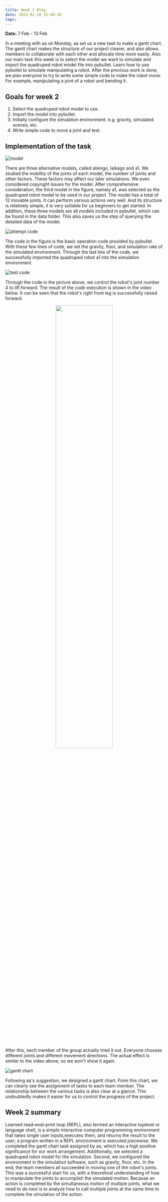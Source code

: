 ```yaml
---
title: Week 2 Blog
date: 2022-02-10 15:40:10
tags:
---
```


**Date:** 7 Feb - 13 Feb

In a meeting with aa on Monday, aa set us a new task to make a gantt chart. The gantt chart makes the structure of our project clearer, and also allows members to collaborate with each other and allocate time more easily. Also our main task this week is to select the model we want to simulate and import the quadruped robot model file into pybullet. Learn how to use pybullet to simulate manipulating a robot. After the previous work is done, we plan everyone to try to write some simple code to make the robot move. For example, manipulating a joint of a robot and bending it.


## Goals for week 2

1. Select the quadruped robot model to use.
2. Import the model into pybullet.
3. Initially configure the simulation environment. e.g. gravity, simulated scenes, etc.
4. Write simple code to move a joint and test.

## Implementation of the task

![model](model.png)

There are three alternative models, called aliengo, laikago and a1. We studied the mobility of the joints of each model, the number of joints and other factors. These factors may affect our later simulations. We even considered copyright issues for the model. After comprehensive consideration, the third model in the figure, namely a1, was selected as the quadruped robot model to be used in our project. The model has a total of 12 movable joints. It can perform various actions very well. And its structure is relatively simple, it is very suitable for us beginners to get started. In addition, these three models are all models included in pybullet, which can be found in the data folder. This also saves us the step of querying the detailed data of the model.


![attempt code](attemptcode.png)

The code in the figure is the basic operation code provided by pybullet. With these few lines of code, we set the gravity, floor, and simulation rate of the simulated environment. Through the last line of the code, we successfully imported the quadruped robot a1 into the simulation environment.

![test code](testcode.png)

Through the code in the picture above, we control the robot's joint number 4 to lift forward. The result of the code execution is shown in the video below. It can be seen that the robot's right front leg is successfully raised forward.

<div align="center">
    <img src="/year2-project/2022/Week-2-Blog/test-video.gif" width=60% height=60% />
</div>

After this, each member of the group actually tried it out. Everyone chooses different joints and different movement directions. The actual effect is similar to the video above, so we won't show it again.

![gantt chart](gantt-chart.png)

Following aa's suggestion, we designed a gantt chart. From this chart, we can clearly see the assignment of tasks to each team member. The relationship between the various tasks is also clear at a glance. This undoubtedly makes it easier for us to control the progress of the project.



## Week 2 summary

Learned read–eval–print loop (REPL), also termed an interactive toplevel or language shell, is a simple interactive computer programming environment that takes single user inputs,executes them, and returns the result to the user; a program written in a REPL environment is executed piecewise.
We completed the gantt chart task assigned by aa, which has a high positive significance for our work arrangement. Additionally, we selected a quadruped robot model for the simulation. Second, we configured the environment in the simulation software, such as gravity, floor, etc. In the end, the team members all succeeded in moving one of the robot's joints. This was a successful start for us, with a theoretical understanding of how to manipulate the joints to accomplish the simulated motion. Because an action is completed by the simultaneous motion of multiple joints, what we need to do next is to analyze how to call multiple joints at the same time to complete the simulation of the action.
